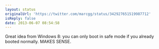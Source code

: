 ```yaml
---
layout: status
originalUrl: 'https://twitter.com/marcgg/status/342927651519987712'
isReply: false
date: 2013-06-07 08:54:58
---
```


Great idea from Windows 8: you can only boot in safe mode if you already booted normally. MAKES SENSE.

